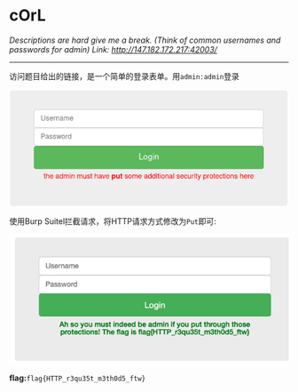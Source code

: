 # cOrL

*Descriptions are hard give me a break. (Think of common usernames and passwords for admin) Link: http://147.182.172.217:42003/*

---

访问题目给出的链接，是一个简单的登录表单。用`admin:admin`登录

![cOrL](assets/corl2.png)

使用Burp Suitel拦截请求，将HTTP请求方式修改为`Put`即可:

![image-20210923170425418](assets/corl20-flag.png)

**flag:**`flag{HTTP_r3qu35t_m3th0d5_ftw}`